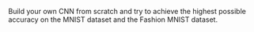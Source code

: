 Build your own CNN from scratch and try to achieve the highest possible accuracy on the MNIST dataset and the Fashion MNIST dataset.

